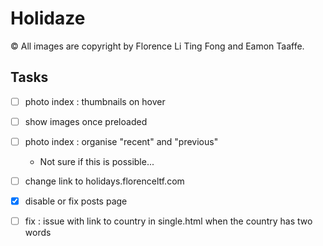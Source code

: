 # Holidaze

© All images are copyright by Florence Li Ting Fong and Eamon Taaffe.

## Tasks

- [ ] photo index : thumbnails on hover

- [ ] show images once preloaded

- [ ] photo index : organise "recent" and "previous"
    - Not sure if this is possible...

- [ ] change link to holidays.florenceltf.com

- [x] disable or fix posts page

- [ ] fix : issue with link to country in single.html when the country has two words
